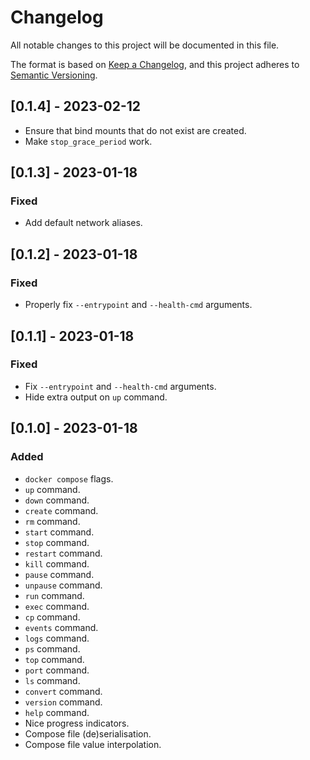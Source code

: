 # Changelog

All notable changes to this project will be documented in this file.

The format is based on [Keep a Changelog](https://keepachangelog.com/en/1.0.0/),
and this project adheres to [Semantic Versioning](https://semver.org/spec/v2.0.0.html).

## [0.1.4] - 2023-02-12

- Ensure that bind mounts that do not exist are created.
- Make `stop_grace_period` work.

## [0.1.3] - 2023-01-18

### Fixed

- Add default network aliases.

## [0.1.2] - 2023-01-18

### Fixed

- Properly fix `--entrypoint` and `--health-cmd` arguments.

## [0.1.1] - 2023-01-18

### Fixed

- Fix `--entrypoint` and `--health-cmd` arguments.
- Hide extra output on `up` command.

## [0.1.0] - 2023-01-18

### Added

- `docker compose` flags.
- `up` command.
- `down` command.
- `create` command.
- `rm` command.
- `start` command.
- `stop` command.
- `restart` command.
- `kill` command.
- `pause` command.
- `unpause` command.
- `run` command.
- `exec` command.
- `cp` command.
- `events` command.
- `logs` command.
- `ps` command.
- `top` command.
- `port` command.
- `ls` command.
- `convert` command.
- `version` command.
- `help` command.
- Nice progress indicators.
- Compose file (de)serialisation.
- Compose file value interpolation.
